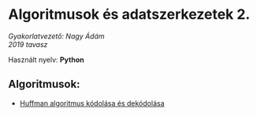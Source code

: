 # Algoritmusok és adatszerkezetek 2.

*Gyakorlatvezető: Nagy Ádám*<br>
*2019 tavasz*

Használt nyelv: **Python**

## Algoritmusok:

- [Huffman algoritmus kódolása és dekódolása](algoritmusok/huffman.py)
